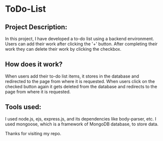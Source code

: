 # ToDo-List
## Project Description:
In this project, I have developed a to-do list using a backend environment. 
Users can add their work after clicking the '+' button. 
After completing their work they can delete their work by clicking the checkbox.

## How does it work?
When users add their to-do list items, it stores in the database and redirected to the page from where it is requested. 
When users click on the checked button again it gets deleted from the database and redirects to the page from where it is requested.

## Tools used:
I used node.js, ejs, express.js, and its dependencies like body-parser, etc. I used mongoose, which is a framework of MongoDB database, to store data. 

Thanks for visiting my repo.
